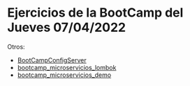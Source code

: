 # Ejercicios de la BootCamp del Jueves 07/04/2022

Otros:
* [BootCampConfigServer](https://github.com/alumisidro/BootCampConfigServer)
* [bootcamp_microservicios_lombok](https://github.com/alumisidro/bootcamp_microservicios_lombok)
* [bootcamp_microservicios_demo](https://github.com/alumisidro/bootcamp_microservicios_demo)
